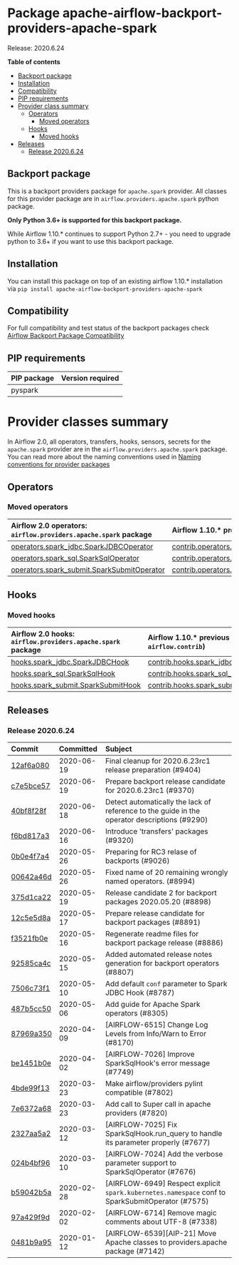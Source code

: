<!--
 Licensed to the Apache Software Foundation (ASF) under one
 or more contributor license agreements.  See the NOTICE file
 distributed with this work for additional information
 regarding copyright ownership.  The ASF licenses this file
 to you under the Apache License, Version 2.0 (the
 "License"); you may not use this file except in compliance
 with the License.  You may obtain a copy of the License at

   http://www.apache.org/licenses/LICENSE-2.0

 Unless required by applicable law or agreed to in writing,
 software distributed under the License is distributed on an
 "AS IS" BASIS, WITHOUT WARRANTIES OR CONDITIONS OF ANY
 KIND, either express or implied.  See the License for the
 specific language governing permissions and limitations
 under the License.
 -->


# Package apache-airflow-backport-providers-apache-spark

Release: 2020.6.24

**Table of contents**

- [Backport package](#backport-package)
- [Installation](#installation)
- [Compatibility](#compatibility)
- [PIP requirements](#pip-requirements)
- [Provider class summary](#provider-classes-summary)
    - [Operators](#operators)
        - [Moved operators](#moved-operators)
    - [Hooks](#hooks)
        - [Moved hooks](#moved-hooks)
- [Releases](#releases)
    - [Release 2020.6.24](#release-2020624)

## Backport package

This is a backport providers package for `apache.spark` provider. All classes for this provider package
are in `airflow.providers.apache.spark` python package.

**Only Python 3.6+ is supported for this backport package.**

While Airflow 1.10.* continues to support Python 2.7+ - you need to upgrade python to 3.6+ if you
want to use this backport package.



## Installation

You can install this package on top of an existing airflow 1.10.* installation via
`pip install apache-airflow-backport-providers-apache-spark`

## Compatibility

For full compatibility and test status of the backport packages check
[Airflow Backport Package Compatibility](https://cwiki.apache.org/confluence/display/AIRFLOW/Backported+providers+packages+for+Airflow+1.10.*+series)

## PIP requirements

| PIP package   | Version required   |
|:--------------|:-------------------|
| pyspark       |                    |

# Provider classes summary

In Airflow 2.0, all operators, transfers, hooks, sensors, secrets for the `apache.spark` provider
are in the `airflow.providers.apache.spark` package. You can read more about the naming conventions used
in [Naming conventions for provider packages](https://github.com/apache/airflow/blob/master/CONTRIBUTING.rst#naming-conventions-for-provider-packages)


## Operators




### Moved operators

| Airflow 2.0 operators: `airflow.providers.apache.spark` package                                                                                      | Airflow 1.10.* previous location (usually `airflow.contrib`)                                                                                                          |
|:-----------------------------------------------------------------------------------------------------------------------------------------------------|:----------------------------------------------------------------------------------------------------------------------------------------------------------------------|
| [operators.spark_jdbc.SparkJDBCOperator](https://github.com/apache/airflow/blob/master/airflow/providers/apache/spark/operators/spark_jdbc.py)       | [contrib.operators.spark_jdbc_operator.SparkJDBCOperator](https://github.com/apache/airflow/blob/v1-10-stable/airflow/contrib/operators/spark_jdbc_operator.py)       |
| [operators.spark_sql.SparkSqlOperator](https://github.com/apache/airflow/blob/master/airflow/providers/apache/spark/operators/spark_sql.py)          | [contrib.operators.spark_sql_operator.SparkSqlOperator](https://github.com/apache/airflow/blob/v1-10-stable/airflow/contrib/operators/spark_sql_operator.py)          |
| [operators.spark_submit.SparkSubmitOperator](https://github.com/apache/airflow/blob/master/airflow/providers/apache/spark/operators/spark_submit.py) | [contrib.operators.spark_submit_operator.SparkSubmitOperator](https://github.com/apache/airflow/blob/v1-10-stable/airflow/contrib/operators/spark_submit_operator.py) |







## Hooks



### Moved hooks

| Airflow 2.0 hooks: `airflow.providers.apache.spark` package                                                                              | Airflow 1.10.* previous location (usually `airflow.contrib`)                                                                                      |
|:-----------------------------------------------------------------------------------------------------------------------------------------|:--------------------------------------------------------------------------------------------------------------------------------------------------|
| [hooks.spark_jdbc.SparkJDBCHook](https://github.com/apache/airflow/blob/master/airflow/providers/apache/spark/hooks/spark_jdbc.py)       | [contrib.hooks.spark_jdbc_hook.SparkJDBCHook](https://github.com/apache/airflow/blob/v1-10-stable/airflow/contrib/hooks/spark_jdbc_hook.py)       |
| [hooks.spark_sql.SparkSqlHook](https://github.com/apache/airflow/blob/master/airflow/providers/apache/spark/hooks/spark_sql.py)          | [contrib.hooks.spark_sql_hook.SparkSqlHook](https://github.com/apache/airflow/blob/v1-10-stable/airflow/contrib/hooks/spark_sql_hook.py)          |
| [hooks.spark_submit.SparkSubmitHook](https://github.com/apache/airflow/blob/master/airflow/providers/apache/spark/hooks/spark_submit.py) | [contrib.hooks.spark_submit_hook.SparkSubmitHook](https://github.com/apache/airflow/blob/v1-10-stable/airflow/contrib/hooks/spark_submit_hook.py) |






## Releases

### Release 2020.6.24

| Commit                                                                                         | Committed   | Subject                                                                                          |
|:-----------------------------------------------------------------------------------------------|:------------|:-------------------------------------------------------------------------------------------------|
| [12af6a080](https://github.com/apache/airflow/commit/12af6a08009b8776e00d8a0aab92363eb8c4e8b1) | 2020-06-19  | Final cleanup for 2020.6.23rc1 release preparation (#9404)                                       |
| [c7e5bce57](https://github.com/apache/airflow/commit/c7e5bce57fe7f51cefce4f8a41ce408ac5675d13) | 2020-06-19  | Prepare backport release candidate for 2020.6.23rc1 (#9370)                                      |
| [40bf8f28f](https://github.com/apache/airflow/commit/40bf8f28f97f17f40d993d207ea740eba54593ee) | 2020-06-18  | Detect automatically the lack of reference to the guide in the operator descriptions (#9290)     |
| [f6bd817a3](https://github.com/apache/airflow/commit/f6bd817a3aac0a16430fc2e3d59c1f17a69a15ac) | 2020-06-16  | Introduce &#39;transfers&#39; packages (#9320)                                                           |
| [0b0e4f7a4](https://github.com/apache/airflow/commit/0b0e4f7a4cceff3efe15161fb40b984782760a34) | 2020-05-26  | Preparing for RC3 relase of backports (#9026)                                                    |
| [00642a46d](https://github.com/apache/airflow/commit/00642a46d019870c4decb3d0e47c01d6a25cb88c) | 2020-05-26  | Fixed name of 20 remaining wrongly named operators. (#8994)                                      |
| [375d1ca22](https://github.com/apache/airflow/commit/375d1ca229464617780623c61c6e8a1bf570c87f) | 2020-05-19  | Release candidate 2 for backport packages 2020.05.20 (#8898)                                     |
| [12c5e5d8a](https://github.com/apache/airflow/commit/12c5e5d8ae25fa633efe63ccf4db389e2b796d79) | 2020-05-17  | Prepare release candidate for backport packages (#8891)                                          |
| [f3521fb0e](https://github.com/apache/airflow/commit/f3521fb0e36733d8bd356123e56a453fd37a6dca) | 2020-05-16  | Regenerate readme files for backport package release (#8886)                                     |
| [92585ca4c](https://github.com/apache/airflow/commit/92585ca4cb375ac879f4ab331b3a063106eb7b92) | 2020-05-15  | Added automated release notes generation for backport operators (#8807)                          |
| [7506c73f1](https://github.com/apache/airflow/commit/7506c73f1721151e9c50ef8bdb70d2136a16190b) | 2020-05-10  | Add default `conf` parameter to Spark JDBC Hook (#8787)                                          |
| [487b5cc50](https://github.com/apache/airflow/commit/487b5cc50c5b28a045cb12a1527a5453b0a6a7af) | 2020-05-06  | Add guide for Apache Spark operators (#8305)                                                     |
| [87969a350](https://github.com/apache/airflow/commit/87969a350ddd41e9e77776af6d780b31e363eaca) | 2020-04-09  | [AIRFLOW-6515] Change Log Levels from Info/Warn to Error (#8170)                                 |
| [be1451b0e](https://github.com/apache/airflow/commit/be1451b0e1b7e33f4621e24649f6a4fa87c34e01) | 2020-04-02  | [AIRFLOW-7026] Improve SparkSqlHook&#39;s error message (#7749)                                      |
| [4bde99f13](https://github.com/apache/airflow/commit/4bde99f1323d72f6c84c1548079d5e98fc0a2a9a) | 2020-03-23  | Make airflow/providers pylint compatible (#7802)                                                 |
| [7e6372a68](https://github.com/apache/airflow/commit/7e6372a681a2a543f4710b083219aeb53b074388) | 2020-03-23  | Add call to Super call in apache providers (#7820)                                               |
| [2327aa5a2](https://github.com/apache/airflow/commit/2327aa5a263f25beeaf4ba79670f10f001daf0bf) | 2020-03-12  | [AIRFLOW-7025] Fix SparkSqlHook.run_query to handle its parameter properly (#7677)               |
| [024b4bf96](https://github.com/apache/airflow/commit/024b4bf962bc30ecb70da9650e68b523a0dbcff8) | 2020-03-10  | [AIRFLOW-7024] Add the verbose parameter support to SparkSqlOperator (#7676)                     |
| [b59042b5a](https://github.com/apache/airflow/commit/b59042b5ab083c77ba08ba804df76b7c728815dc) | 2020-02-28  | [AIRFLOW-6949] Respect explicit `spark.kubernetes.namespace` conf to SparkSubmitOperator (#7575) |
| [97a429f9d](https://github.com/apache/airflow/commit/97a429f9d0cf740c5698060ad55f11e93cb57b55) | 2020-02-02  | [AIRFLOW-6714] Remove magic comments about UTF-8 (#7338)                                         |
| [0481b9a95](https://github.com/apache/airflow/commit/0481b9a95786a62de4776a735ae80e746583ef2b) | 2020-01-12  | [AIRFLOW-6539][AIP-21] Move Apache classes to providers.apache package (#7142)                   |
